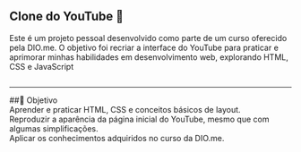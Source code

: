 ## Clone do YouTube 🎥

Este é um projeto pessoal desenvolvido como parte de um curso oferecido pela DIO.me. O objetivo foi recriar a interface do YouTube para praticar e aprimorar minhas habilidades em desenvolvimento web, explorando HTML, CSS e JavaScript

<img align="center" alt="" src="https://i.postimg.cc/FzRVksBD/Captura-de-tela-2024-11-25-154939.png"/>

<hr>
##🚀 Objetivo
<br>
Aprender e praticar HTML, CSS e conceitos básicos de layout.<br>
Reproduzir a aparência da página inicial do YouTube, mesmo que com algumas simplificações. <br>
Aplicar os conhecimentos adquiridos no curso da DIO.me.
